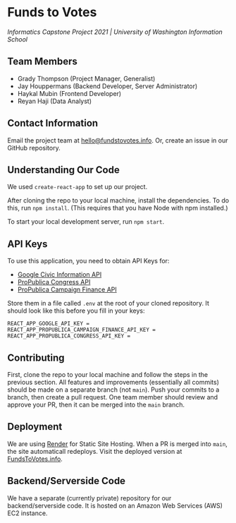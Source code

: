 # Funds to Votes
_Informatics Capstone Project 2021 | University of Washington Information School_

## Team Members
- Grady Thompson (Project Manager, Generalist)
- Jay Houppermans (Backend Developer, Server Administrator)
- Haykal Mubin (Frontend Developer)
- Reyan Haji (Data Analyst)

## Contact Information

Email the project team at hello@fundstovotes.info. Or, create an issue in our GitHub repository.

## Understanding Our Code

We used `create-react-app` to set up our project.

After cloning the repo to your local machine, install the dependencies. To do this, run `npm install`. (This requires that you have Node with npm installed.)

To start your local development server, run `npm start`.

## API Keys

To use this application, you need to obtain API Keys for: 

- [Google Civic Information API](https://developers.google.com/civic-information/docs/using_api#APIKey)
- [ProPublica Congress API](https://www.propublica.org/datastore/api/propublica-congress-api)
- [ProPublica Campaign Finance API](https://www.propublica.org/datastore/api/campaign-finance-api)

Store them in a file called `.env` at the root of your cloned repository. It should look like this before you fill in your keys:
```
REACT_APP_GOOGLE_API_KEY = 
REACT_APP_PROPUBLICA_CAMPAIGN_FINANCE_API_KEY = 
REACT_APP_PROPUBLICA_CONGRESS_API_KEY = 
```

## Contributing

First, clone the repo to your local machine and follow the steps in the previous section. All features and improvements (essentially all commits) should be made on a separate branch (not `main`). Push your commits to a branch, then create a pull request. One team member should review and approve your PR, then it can be merged into the `main` branch.

## Deployment

We are using [Render](https://render.com) for Static Site Hosting. When a PR is merged into `main`, the site automaticall redeploys. Visit the deployed version at [FundsToVotes.info](https://www.fundstovotes.info).

## Backend/Serverside Code

We have a separate (currently private) repository for our backend/serverside code. It is hosted on an Amazon Web Services (AWS) EC2 instance.
